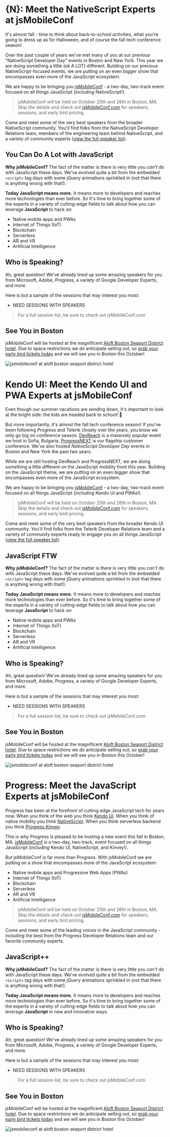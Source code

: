 # {N}: Meet the NativeScript Experts at jsMobileConf

It's almost fall - time to think about back-to-school activities, what you're going to dress up as for Halloween, and of course the fall tech conference season!

Over the past couple of years we've met many of you at our previous "NativeScript Developer Day" events in Boston and New York. This year we are doing something a little (ok A LOT) different. Building on our previous NativeScript-focused events, we are putting on an even bigger show that encompasses even more of the JavaScript ecosystem.

We are happy to be bringing you [jsMobileConf](https://jsmobileconf.com/) - a two-day, two-track event focused on all things JavaScript (*including* NativeScript!).

> jsMobileConf will be held on October 25th and 26th in Boston, MA. Skip the details and check out [jsMobileConf.com](https://jsmobileconf.com/) for speakers, sessions, and early bird pricing.

Come and meet some of the very best speakers from the broader NativeScript community. You'll find folks from the NativeScript Developer Relations team, members of the engineering team behind NativeScript, and a variety of community experts ([view the full speaker list](https://jsmobileconf.com/#lgx-speakers)).

## You Can Do A Lot with JavaScript

**Why jsMobileConf?** The fact of the matter is there is very little you *can't* do with JavaScript these days. We've evolved quite a bit from the embedded `<script>` tag days with some jQuery animations sprinkled in (not that there is anything wrong with that!).

**Today JavaScript means more.** It means more to developers and reaches more technologies than ever before. So it's time to bring together some of the experts in a variety of cutting-edge fields to talk about how *you* can leverage **JavaScript** to hack on:

- Native mobile apps and PWAs
- Internet of Things (IoT)
- Blockchain
- Serverless
- AR and VR
- Artificial Intelligence

## Who is Speaking?

Ah, great question! We've already lined up some amazing speakers for you from Microsoft, Adobe, Progress, a variety of Google Developer Experts, and more.

Here is but a sample of the sessions that may interest you most:

- NEED SESSIONS WITH SPEAKERS

> For a full session list, be sure to check out jsMobileConf.com

## See You in Boston

jsMobileConf will be hosted at the magnificent [Aloft Boston Seaport District hotel](http://www.aloftbostonseaportdistrict.com/). Due to space restrictions we do anticipate selling out, so [grab your early bird tickets today](https://jsmobileconf.com/) and we will see you in Boston this October!

![jsmobileconf at aloft boston seaport district hotel](aloft.png)




# Kendo UI: Meet the Kendo UI and PWA Experts at jsMobileConf

Even though our summer vacations are winding down, it's important to look at the bright side: the kids are headed back to school! 🎉

But more importantly, it's almost the fall tech conference season! If you've been following Progress and Telerik closely over the years, you know we only go big on conference season. [DevReach](https://devreach.com/) is a massively popular event we host in Sofia, Bulgaria. [ProgressNEXT](https://www.progress.com/next) is our flagship customer conference. We've also hosted *NativeScript Developer Day* events in Boston and New York the past two years.

While we are still hosting DevReach and ProgressNEXT, we are doing something a little different on the JavaScript mobility front this year. Building on the JavaScript theme, we are putting on an even bigger show that encompasses even more of the JavaScript ecosystem.

We are happy to be bringing you [jsMobileConf](https://jsmobileconf.com/) - a two-day, two-track event focused on all things JavaScript (*including* Kendo UI and PWAs!).

> jsMobileConf will be held on October 25th and 26th in Boston, MA. Skip the details and check out [jsMobileConf.com](https://jsmobileconf.com/) for speakers, sessions, and early bird pricing.

Come and meet some of the very best speakers from the broader Kendo UI community. You'll find folks from the Telerik Developer Relations team and a variety of community experts ready to engage you on all things JavaScript ([view the full speaker list](https://jsmobileconf.com/#lgx-speakers)).

## JavaScript FTW

**Why jsMobileConf?** The fact of the matter is there is very little you *can't* do with JavaScript these days. We've evolved quite a bit from the embedded `<script>` tag days with some jQuery animations sprinkled in (not that there is anything wrong with that!).

**Today JavaScript means more.** It means more to developers and reaches more technologies than ever before. So it's time to bring together some of the experts in a variety of cutting-edge fields to talk about how *you* can leverage **JavaScript** to hack on:

- Native mobile apps and PWAs
- Internet of Things (IoT)
- Blockchain
- Serverless
- AR and VR
- Artificial Intelligence

## Who is Speaking?

Ah, great question! We've already lined up some amazing speakers for you from Microsoft, Adobe, Progress, a variety of Google Developer Experts, and more.

Here is but a sample of the sessions that may interest you most:

- NEED SESSIONS WITH SPEAKERS

> For a full session list, be sure to check out jsMobileConf.com

## See You in Boston

jsMobileConf will be hosted at the magnificent [Aloft Boston Seaport District hotel](http://www.aloftbostonseaportdistrict.com/). Due to space restrictions we do anticipate selling out, so [grab your early bird tickets today](https://jsmobileconf.com/) and we will see you in Boston this October!

![jsmobileconf at aloft boston seaport district hotel](aloft.png)




# Progress: Meet the JavaScript Experts at jsMobileConf

Progress has been at the forefront of cutting edge JavaScript tech for years now. When you think of the web you think [Kendo UI](https://www.telerik.com/kendo-ui). When you think of native mobility you think [NativeScript](https://www.nativescript.org/). When you think serverless backend you think [Progress Kinvey](https://www.progress.com/kinvey).

This is why Progress is pleased to be hosting a new event this fall in Boston, MA. [jsMobileConf](https://jsmobileconf.com/) is a two-day, two-track, event focused on all things JavaScript (*including* Kendo UI, NativeScript, and Kinvey!).

But jsMobileConf is far more than Progress. With jsMobileConf we are putting on a show that encompasses *more* of the JavaScript ecosystem:

- Native mobile apps and Progressive Web Apps (PWAs)
- Internet of Things (IoT)
- Blockchain
- Serverless
- AR and VR
- Artificial Intelligence

> jsMobileConf will be held on October 25th and 26th in Boston, MA. Skip the details and check out [jsMobileConf.com](https://jsmobileconf.com/) for speakers, sessions, and early bird pricing.

Come and meet some of the leading voices in the JavaScript community - including the best from the Progress Developer Relations team and our favorite community experts.

## JavaScript++

**Why jsMobileConf?** The fact of the matter is there is very little you *can't* do with JavaScript these days. We've evolved quite a bit from the embedded `<script>` tag days with some jQuery animations sprinkled in (not that there is anything wrong with that!).

**Today JavaScript means more.** It means more to developers and reaches more technologies than ever before. So it's time to bring together some of the experts in a variety of cutting-edge fields to talk about how *you* can leverage **JavaScript** in new and innovative ways.

## Who is Speaking?

Ah, great question! We've already lined up some amazing speakers for you from Microsoft, Adobe, Progress, a variety of Google Developer Experts, and more.

Here is but a sample of the sessions that may interest you most:

- NEED SESSIONS WITH SPEAKERS

> For a full session list, be sure to check out jsMobileConf.com

## See You in Boston

jsMobileConf will be hosted at the magnificent [Aloft Boston Seaport District hotel](http://www.aloftbostonseaportdistrict.com/). Due to space restrictions we do anticipate selling out, so [grab your early bird tickets today](https://jsmobileconf.com/) and we will see you in Boston this October!

![jsmobileconf at aloft boston seaport district hotel](aloft.png)



